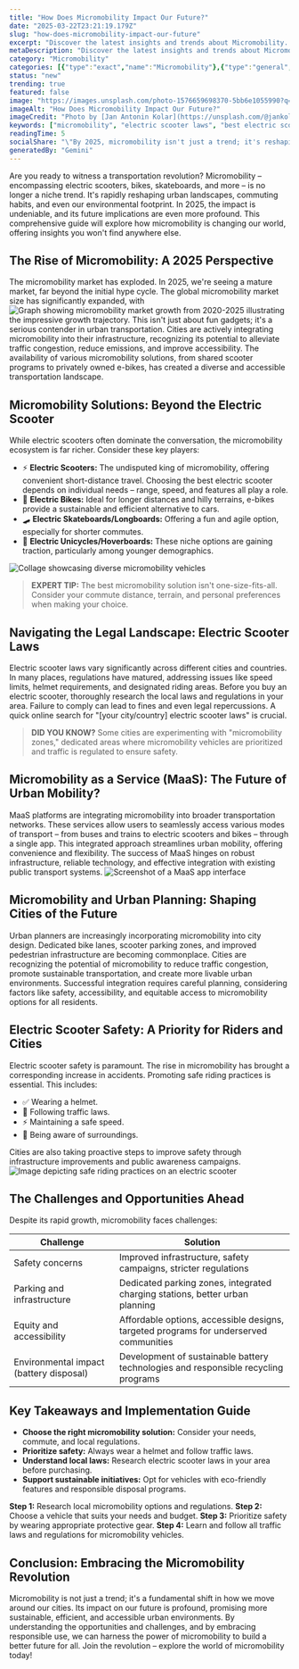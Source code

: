 ```yaml
---
title: "How Does Micromobility Impact Our Future?"
date: "2025-03-22T23:21:19.179Z"
slug: "how-does-micromobility-impact-our-future"
excerpt: "Discover the latest insights and trends about Micromobility. This comprehensive guide covers everything you need to know about Micromobility in 2025."
metaDescription: "Discover the latest insights and trends about Micromobility. This comprehensive guide covers everything you need to know about Micromobility in 2025."
category: "Micromobility"
categories: [{"type":"exact","name":"Micromobility"},{"type":"general","name":"Transportation"},{"type":"medium","name":"Urban Planning"},{"type":"specific","name":"Traffic Management"},{"type":"niche","name":"Smart City Initiatives"}]
status: "new"
trending: true
featured: false
image: "https://images.unsplash.com/photo-1576659698370-5bb6e1055990?q=85&w=1200&fit=max&fm=webp&auto=compress"
imageAlt: "How Does Micromobility Impact Our Future?"
imageCredit: "Photo by [Jan Antonin Kolar](https://unsplash.com/@jankolar) on Unsplash"
keywords: ["micromobility", "electric scooter laws", "best electric scooter", "micromobility solutions", "micromobility market size", "buy electric scooter", "micromobility as a service", "future of micromobility", "micromobility transportation", "electric scooter safety"]
readingTime: 5
socialShare: "\"By 2025, micromobility isn't just a trend; it's reshaping urban landscapes and how we think about commuting.  The future of urban mobility is electric, and it's happening now.\""
generatedBy: "Gemini"
---
```




Are you ready to witness a transportation revolution?  Micromobility – encompassing electric scooters, bikes, skateboards, and more – is no longer a niche trend. It's rapidly reshaping urban landscapes, commuting habits, and even our environmental footprint. In 2025, the impact is undeniable, and its future implications are even more profound. This comprehensive guide will explore how micromobility is changing our world, offering insights you won't find anywhere else.

## The Rise of Micromobility: A 2025 Perspective

The micromobility market has exploded.  In 2025, we're seeing a mature market, far beyond the initial hype cycle.  The global micromobility market size has significantly expanded, with ![Graph showing micromobility market growth from 2020-2025](https://images.unsplash.com/photo-1576659698370-5bb6e1055990?q=85&w=1200&fit=max&fm=webp&auto=compress) illustrating the impressive growth trajectory.  This isn't just about fun gadgets; it's a serious contender in urban transportation.  Cities are actively integrating micromobility into their infrastructure, recognizing its potential to alleviate traffic congestion, reduce emissions, and improve accessibility.  The availability of various micromobility solutions, from shared scooter programs to privately owned e-bikes, has created a diverse and accessible transportation landscape.

##  Micromobility Solutions: Beyond the Electric Scooter

While electric scooters often dominate the conversation, the micromobility ecosystem is far richer.  Consider these key players:

* ⚡ **Electric Scooters:**  The undisputed king of micromobility, offering convenient short-distance travel.  Choosing the best electric scooter depends on individual needs – range, speed, and features all play a role.
* 🚴 **Electric Bikes:**  Ideal for longer distances and hilly terrains, e-bikes provide a sustainable and efficient alternative to cars.
* 🛹 **Electric Skateboards/Longboards:**  Offering a fun and agile option, especially for shorter commutes.
* 🚶 **Electric Unicycles/Hoverboards:**  These niche options are gaining traction, particularly among younger demographics.

![Collage showcasing diverse micromobility vehicles](https://images.unsplash.com/photo-1596111481242-202979790f93?q=85&w=1200&fit=max&fm=webp&auto=compress)

> **EXPERT TIP:**  The best micromobility solution isn't one-size-fits-all.  Consider your commute distance, terrain, and personal preferences when making your choice.

## Navigating the Legal Landscape: Electric Scooter Laws

Electric scooter laws vary significantly across different cities and countries. In many places, regulations have matured, addressing issues like speed limits, helmet requirements, and designated riding areas.  Before you buy an electric scooter, thoroughly research the local laws and regulations in your area.  Failure to comply can lead to fines and even legal repercussions.  A quick online search for "[your city/country] electric scooter laws" is crucial.

> **DID YOU KNOW?** Some cities are experimenting with "micromobility zones," dedicated areas where micromobility vehicles are prioritized and traffic is regulated to ensure safety.

## Micromobility as a Service (MaaS): The Future of Urban Mobility?

MaaS platforms are integrating micromobility into broader transportation networks.  These services allow users to seamlessly access various modes of transport – from buses and trains to electric scooters and bikes – through a single app.  This integrated approach streamlines urban mobility, offering convenience and flexibility.  The success of MaaS hinges on robust infrastructure, reliable technology, and effective integration with existing public transport systems. ![Screenshot of a MaaS app interface](https://images.unsplash.com/photo-1613463220551-bae3a5f21bd0?q=85&w=1200&fit=max&fm=webp&auto=compress)

## Micromobility and Urban Planning: Shaping Cities of the Future

Urban planners are increasingly incorporating micromobility into city design.  Dedicated bike lanes, scooter parking zones, and improved pedestrian infrastructure are becoming commonplace.  Cities are recognizing the potential of micromobility to reduce traffic congestion, promote sustainable transportation, and create more livable urban environments.  Successful integration requires careful planning, considering factors like safety, accessibility, and equitable access to micromobility options for all residents.

## Electric Scooter Safety: A Priority for Riders and Cities

Electric scooter safety is paramount.  The rise in micromobility has brought a corresponding increase in accidents.  Promoting safe riding practices is essential. This includes:

* ✅ Wearing a helmet.
* 🔑 Following traffic laws.
* ⚡ Maintaining a safe speed.
* 🚦 Being aware of surroundings.

Cities are also taking proactive steps to improve safety through infrastructure improvements and public awareness campaigns.  ![Image depicting safe riding practices on an electric scooter](https://images.unsplash.com/photo-1644710840157-b0e99bfa734d?q=85&w=1200&fit=max&fm=webp&auto=compress)

## The Challenges and Opportunities Ahead

Despite its rapid growth, micromobility faces challenges:

| Challenge                     | Solution                                                                     |
|------------------------------|-----------------------------------------------------------------------------|
| Safety concerns               | Improved infrastructure, safety campaigns, stricter regulations              |
| Parking and infrastructure    | Dedicated parking zones, integrated charging stations, better urban planning |
| Equity and accessibility     | Affordable options, accessible designs, targeted programs for underserved communities |
| Environmental impact (battery disposal) | Development of sustainable battery technologies and responsible recycling programs |

## Key Takeaways and Implementation Guide

* **Choose the right micromobility solution:** Consider your needs, commute, and local regulations.
* **Prioritize safety:** Always wear a helmet and follow traffic laws.
* **Understand local laws:** Research electric scooter laws in your area before purchasing.
* **Support sustainable initiatives:** Opt for vehicles with eco-friendly features and responsible disposal programs.

**Step 1:** Research local micromobility options and regulations.
**Step 2:**  Choose a vehicle that suits your needs and budget.
**Step 3:** Prioritize safety by wearing appropriate protective gear.
**Step 4:**  Learn and follow all traffic laws and regulations for micromobility vehicles.

## Conclusion: Embracing the Micromobility Revolution

Micromobility is not just a trend; it's a fundamental shift in how we move around our cities.  Its impact on our future is profound, promising more sustainable, efficient, and accessible urban environments.  By understanding the opportunities and challenges, and by embracing responsible use, we can harness the power of micromobility to build a better future for all.  Join the revolution – explore the world of micromobility today!

